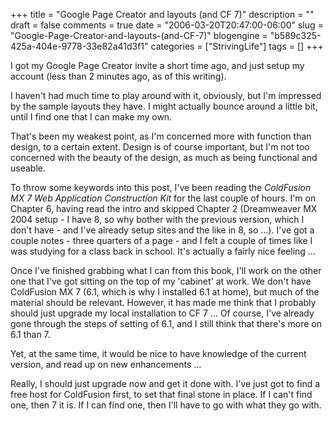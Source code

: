 +++
title = "Google Page Creator and layouts (and CF 7)"
description = ""
draft = false
comments = true
date = "2006-03-20T20:47:00-06:00"
slug = "Google-Page-Creator-and-layouts-(and-CF-7)"
blogengine = "b589c325-425a-404e-9778-33e82a41d3f1"
categories = ["StrivingLife"]
tags = []
+++

<p>
I got my Google Page Creator invite a short time ago, and just setup my account (less than 2 minutes ago, as of this writing).
</p>
<p>
I haven&#39;t had much time to play around with it, obviously, but I&#39;m impressed by the sample layouts they have.  I might actually bounce around a little bit, until I find one that I can make my own.<!--more--><!--adsense-->
</p>
<p>
That&#39;s been my weakest point, as I&#39;m concerned more with function than design, to a certain extent.  Design is of course important, but I&#39;m not too concerned with the beauty of the design, as much as being functional and useable.
</p>
<p>
To throw some keywords into this post, I&#39;ve been reading the <cite>ColdFusion MX 7 Web Application Construction Kit</cite> for the last couple of hours.  I&#39;m on Chapter 6, having read the intro and skipped Chapter 2 (Dreamweaver MX 2004 setup - I have 8, so why bother with the previous version, which I don&#39;t have - and I&#39;ve already setup sites and the like in 8, so ...).  I&#39;ve got a couple notes - three quarters of a page - and I felt a couple of times like I was studying for a class back in school.  It&#39;s actually a fairly nice feeling ...
</p>
<p>
Once I&#39;ve finished grabbing what I can from this book, I&#39;ll work on the other one that I&#39;ve got sitting on the top of my &#39;cabinet&#39; at work.  We don&#39;t have ColdFusion MX 7 (6.1, which is why I installed 6.1 at home), but much of the material should be relevant.  However, it has made me think that I probably should just upgrade my local installation to CF 7 ...  Of course, I&#39;ve already gone through the steps of setting of 6.1, and I still think that there&#39;s more on 6.1 than 7.
</p>
<p>
Yet, at the same time, it would be nice to have knowledge of the current version, and read up on new enhancements ...
</p>
<p>
Really, I should just upgrade now and get it done with.  I&#39;ve just got to find a free host for ColdFusion first, to set that final stone in place.  If I can&#39;t find one, then 7 it is.  If I can find one, then I&#39;ll have to go with what they go with.
</p>

